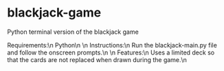 # blackjack-game
 Python terminal version of the blackjack game

Requirements:\n
Python\n
\n
Instructions:\n
Run the blackjack-main.py file and follow the onscreen prompts.\n
\n
Features:\n
Uses a limited deck so that the cards are not replaced when drawn during the game.\n
